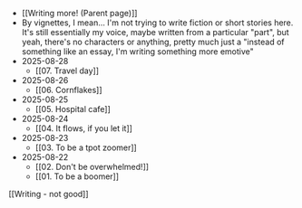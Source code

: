 - [[Writing more! (Parent page)]]
- By vignettes, I mean... I'm not trying to write fiction or short stories here. It's still essentially my voice, maybe written from a particular "part", but yeah, there's no characters or anything, pretty much just a "instead of something like an essay, I'm writing something more emotive"
- 2025-08-28
	- [[07. Travel day]]
- 2025-08-26
	- [[06. Cornflakes]]
- 2025-08-25
	- [[05. Hospital cafe]]
- 2025-08-24
	- [[04. It flows, if you let it]]
- 2025-08-23
	- [[03. To be a tpot zoomer]]
- 2025-08-22
	- [[02. Don't be overwhelmed!]]
	- [[01. To be a boomer]]

[[Writing - not good]]
